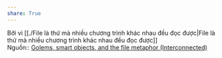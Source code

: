 ```yaml
---  
share: True  
---  
```

Bởi vì [[./File là thứ mà nhiều chương trình khác nhau đều đọc được|File là thứ mà nhiều chương trình khác nhau đều đọc được]]  
Nguồn:: [Golems, smart objects, and the file metaphor (Interconnected)](https://interconnected.org/home/2021/02/01/golems)  
